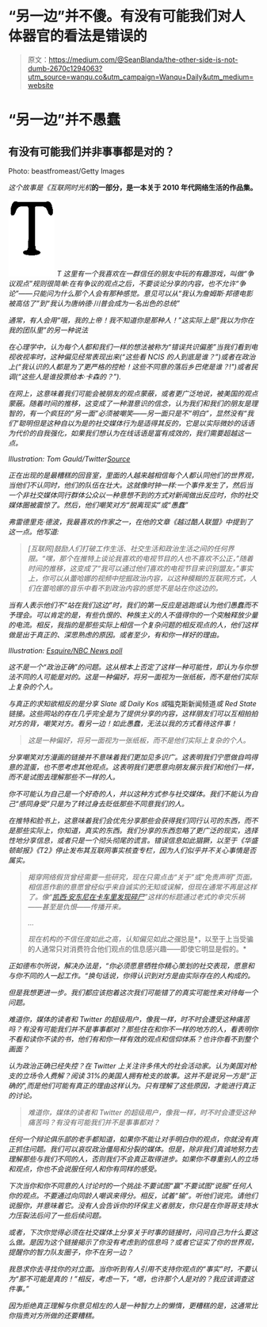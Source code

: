 # “另一边”并不傻。有没有可能我们对人体器官的看法是错误的

> 原文：<https://medium.com/@SeanBlanda/the-other-side-is-not-dumb-2670c1294063?utm_source=wanqu.co&utm_campaign=Wanqu+Daily&utm_medium=website>

# “另一边”并不愚蠢

## 有没有可能我们并非事事都是对的？



Photo: beastfromeast/Getty Images



*这个故事是《互联网时光机*[](https://humanparts.medium.com/internet-time-machine/home)**的一部分，是一本关于 2010 年代网络生活的作品集。**

*![T](img/98fcf006ac9152466e507cf6b3f38517.png)  T 这里有一个我喜欢在一群信任的朋友中玩的有趣游戏，叫做“争议观点”规则很简单:在有争议的观点之后，不要谈论分享的内容，也不允许“争论”——只能问为什么那个人会有那种感觉。意见可以从“我认为詹姆斯·邦德电影被高估了”到“我认为唐纳德·川普会成为一名出色的总统”*

*通常，有人会用“哦，我的上帝！我不知道你是那种人！”这实际上是“我以为你在我的团队里”的另一种说法*

*在心理学中，认为每个人都和我们一样的想法被称为“错误共识偏差”当我们看到电视收视率时，这种偏见经常表现出来(“这些看 NCIS 的人到底是谁？”)或者在政治上(“我认识的人都是为了更严格的控枪！这些不同意的落后乡巴佬是谁？!")或者民调(“这些人是谁投票给本·卡森的？”).*

*在网上，这意味着我们可能会被朋友的观点蒙蔽，或者更广泛地说，被美国的观点蒙蔽。随着时间的推移，这变成了一种潜意识的信念，认为我们和我们的朋友是理智的，有一个疯狂的“另一面”必须被嘲笑——另一面只是不“明白”，显然没有“我们”聪明但是这种自以为是的社交媒体行为是适得其反的，它是以实际微妙的话语为代价的自我强化，如果我们想认为在线话语是富有成效的，我们需要超越这一点。*



*Illustration: Tom Gauld/Twitter[Source](https://twitter.com/tomgauld/status/571994690289061888?lang=en)*



*正在出现的是最糟糕的回音室，里面的人越来越相信每个人都认同他们的世界观，当他们不认同时，他们的队伍在壮大。这就像时钟一样:一个事件发生了，然后当一个非社交媒体同行群体公众以一种意想不到的方式对新闻做出反应时，你的社交媒体圈被震惊了。然后，他们嘲笑对方“脱离现实”或“愚蠢”*

*弗雷德里克·德波，我最喜欢的作家之一，在他的文章《越过酷人联盟》中提到了这一点。他写道:*

> *[互联网]鼓励人们打破工作生活、社交生活和政治生活之间的任何界限。“嘿，那个在推特上谈论我喜欢的电视节目的人也不喜欢不公正，”随着时间的推移，这变成了“我可以通过他们喜欢的电视节目来识别盟友。”事实上，你可以从蕾哈娜的视频中挖掘政治内容，以这种模糊的互联网方式，人们在蕾哈娜的音乐中看不到政治内容的感觉不是站在你这边的。*

*当有人表示他们不“站在我们这边”时，我们的第一反应是逃跑或认为他们愚蠢而不予理会。可以肯定的是，有些仇恨的、种族主义的人不值得你的一个突触释放少量的电流。相反，我指的是那些实际上相信一个复杂问题的相反观点的人，他们这样做是出于真正的、深思熟虑的原因。或者至少，有和你一样好的理由。*



*Illustration: [Esquire/NBC News poll](http://www.esquire.com/news-politics/a40693/american-rage-nbc-survey/?utm_source=nextdraft&utm_medium=email)*



*这不是一个“政治正确”的问题。这从根本上否定了这样一种可能性，即认为与你想法不同的人可能是对的。这是一种偏好，将另一面视为一张纸板，而不是他们实际上复杂的个人。*

*与真正的求知欲相反的是分享 *Slate* 或 *Daily Kos* 或*福克斯新闻频道*或 *Red State* 链接。这些网站的存在几乎完全是为了提供分享的内容，这样朋友们可以互相拍拍对方的背，嘲笑对方。看另一边！如此愚蠢，无法以我的方式看待这件事！*

> *这是一种偏好，将另一面视为一张纸板，而不是他们实际上复杂的个人。*

*分享嘲笑对方漫画的链接并不意味着我们更加见多识广。这表明我们宁愿做自鸣得意的混蛋，也不愿考虑其他观点。这表明我们更愿意向朋友展示我们和他们一样，而不是试图去理解那些不一样的人。*

*你不可能认为自己是一个好奇的人，并以这种方式参与社交媒体。我们不能认为自己“感同身受”只是为了转过身去贬低那些不同意我们的人。*

*在推特和脸书上，这意味着我们会优先分享那些会获得我们同行认可的东西，而不是那些实际上，你知道，真实的东西。我们分享的东西忽略了更广泛的现实，选择性地分享信息，或者只是一个彻头彻尾的谎言。错误信息如此猖獗，以至于《华盛顿邮报》《T2》停止发布其互联网事实核查专栏，因为人们似乎并不关心事情是否属实。*

> *揭穿网络假货曾经需要一些研究，现在只需点击“关于”或“免责声明”页面。相信恶作剧的意愿曾经似乎来自诚实的无知或误解，但现在通常不再是这样了。像“[凯西·安东尼在卡车里发现碎尸](https://www.washingtonpost.com/news/the-intersect/wp/2015/09/25/what-was-fake-on-the-internet-this-week-casey-anthonys-death-and-chipotles-911-ad/)”这样的标题通过老式的幸灾乐祸——甚至是仇恨——传播开来。*
> 
> *…*
> 
> *现在机构的不信任度如此之高，认知偏见如此之强*总是*，以至于上当受骗的人通常只对消费符合他们观点的信息感兴趣——即使它明显是假的。*

*正如德布尔所说，解决办法是，“你必须愿意牺牲你精心策划的社交表现，愿意和与你不同的人一起工作。“换句话说，你得认识到对方是由实际存在的人构成的。*



*但是我想更进一步。我们都应该抱着这次我们可能错了的真实可能性来对待每一个问题。*

*难道你，媒体的读者和 Twitter 的超级用户，像我一样，时不时会遭受这种痛苦吗？有没有可能我们并不是事事都对？那些住在和你不一样的地方的人，看表明你不看和读你不读的书，他们有和你一样有效的观点和信仰体系？也许你看不到整个画面？*

*认为政治正确已经失控？在 Twitter 上关注许多伟大的社会活动家。认为美国对枪支的立场令人费解？阅读 31%的美国人拥有枪支的故事。这并不是说另一方是“正确的”,而是他们可能有真正的理由这样认为。只有理解了这些原因，才能进行真正的讨论。*

> *难道你，媒体的读者和 Twitter 的超级用户，像我一样，时不时会遭受这种痛苦吗？有没有可能我们并不是事事都对？*

*任何一个辩论俱乐部的老手都知道，如果你不能让对手明白你的观点，你就没有真正抓住问题。我们可以哀叹政治僵局和分裂的媒体。但是，除非我们真诚地努力去理解那些与我们不同的人，否则我们不会真正取得进步。如果你不尊重别人的立场和观点，你也不会说服任何人和你有同样的感受。*

*下次当你和你不同意的人讨论时的一个挑战:不要试图“赢”不要试图“说服”任何人你的观点。不要通过向同龄人嘲讽来得分。相反，试着“输”。听他们说完。请他们说服你，并意味着它。没有人会告诉你的环保主义者朋友，你只是在你哥哥支持水力压裂法后问了一些后续问题。*

*或者，下次你觉得必须在社交媒体上分享关于时事的链接时，问问自己为什么要这么做。是因为这个链接揭示了你没有考虑到的信息吗？或者它证实了你的世界观，提醒你的智力队友圈子，你不在另一边？*

*我恳求你去寻找你的对立面。当你听到有人引用不支持你观点的“事实”时，不要认为“那不可能是真的！”相反，考虑一下，“嗯，也许那个人是对的？我应该调查这件事。”*

*因为拒绝真正理解与你意见相左的人是一种智力上的懒惰，更糟糕的是，这通常比你指责对方所做的还要糟糕。*

